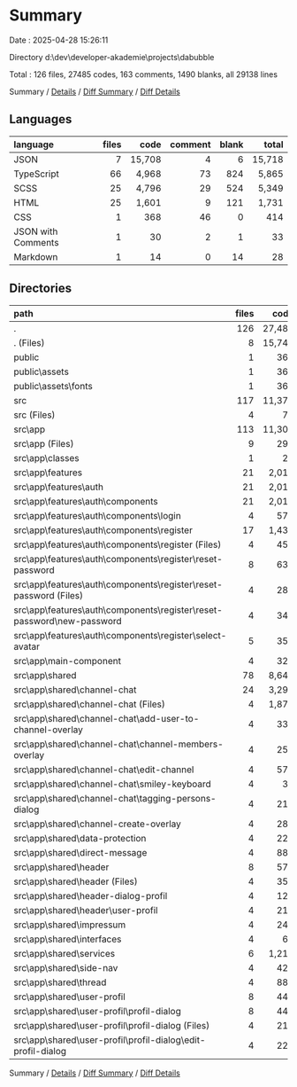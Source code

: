 # Summary

Date : 2025-04-28 15:26:11

Directory d:\\dev\\developer-akademie\\projects\\dabubble

Total : 126 files,  27485 codes, 163 comments, 1490 blanks, all 29138 lines

Summary / [Details](details.md) / [Diff Summary](diff.md) / [Diff Details](diff-details.md)

## Languages
| language | files | code | comment | blank | total |
| :--- | ---: | ---: | ---: | ---: | ---: |
| JSON | 7 | 15,708 | 4 | 6 | 15,718 |
| TypeScript | 66 | 4,968 | 73 | 824 | 5,865 |
| SCSS | 25 | 4,796 | 29 | 524 | 5,349 |
| HTML | 25 | 1,601 | 9 | 121 | 1,731 |
| CSS | 1 | 368 | 46 | 0 | 414 |
| JSON with Comments | 1 | 30 | 2 | 1 | 33 |
| Markdown | 1 | 14 | 0 | 14 | 28 |

## Directories
| path | files | code | comment | blank | total |
| :--- | ---: | ---: | ---: | ---: | ---: |
| . | 126 | 27,485 | 163 | 1,490 | 29,138 |
| . (Files) | 8 | 15,741 | 6 | 21 | 15,768 |
| public | 1 | 368 | 46 | 0 | 414 |
| public\\assets | 1 | 368 | 46 | 0 | 414 |
| public\\assets\\fonts | 1 | 368 | 46 | 0 | 414 |
| src | 117 | 11,376 | 111 | 1,469 | 12,956 |
| src (Files) | 4 | 72 | 0 | 22 | 94 |
| src\\app | 113 | 11,304 | 111 | 1,447 | 12,862 |
| src\\app (Files) | 9 | 298 | 0 | 50 | 348 |
| src\\app\\classes | 1 | 26 | 0 | 4 | 30 |
| src\\app\\features | 21 | 2,010 | 0 | 230 | 2,240 |
| src\\app\\features\\auth | 21 | 2,010 | 0 | 230 | 2,240 |
| src\\app\\features\\auth\\components | 21 | 2,010 | 0 | 230 | 2,240 |
| src\\app\\features\\auth\\components\\login | 4 | 576 | 0 | 64 | 640 |
| src\\app\\features\\auth\\components\\register | 17 | 1,434 | 0 | 166 | 1,600 |
| src\\app\\features\\auth\\components\\register (Files) | 4 | 451 | 0 | 62 | 513 |
| src\\app\\features\\auth\\components\\register\\reset-password | 8 | 633 | 0 | 74 | 707 |
| src\\app\\features\\auth\\components\\register\\reset-password (Files) | 4 | 287 | 0 | 32 | 319 |
| src\\app\\features\\auth\\components\\register\\reset-password\\new-password | 4 | 346 | 0 | 42 | 388 |
| src\\app\\features\\auth\\components\\register\\select-avatar | 5 | 350 | 0 | 30 | 380 |
| src\\app\\main-component | 4 | 323 | 21 | 41 | 385 |
| src\\app\\shared | 78 | 8,647 | 90 | 1,122 | 9,859 |
| src\\app\\shared\\channel-chat | 24 | 3,293 | 34 | 459 | 3,786 |
| src\\app\\shared\\channel-chat (Files) | 4 | 1,876 | 5 | 235 | 2,116 |
| src\\app\\shared\\channel-chat\\add-user-to-channel-overlay | 4 | 331 | 1 | 60 | 392 |
| src\\app\\shared\\channel-chat\\channel-members-overlay | 4 | 253 | 0 | 39 | 292 |
| src\\app\\shared\\channel-chat\\edit-channel | 4 | 576 | 11 | 68 | 655 |
| src\\app\\shared\\channel-chat\\smiley-keyboard | 4 | 38 | 1 | 11 | 50 |
| src\\app\\shared\\channel-chat\\tagging-persons-dialog | 4 | 219 | 16 | 46 | 281 |
| src\\app\\shared\\channel-create-overlay | 4 | 287 | 3 | 35 | 325 |
| src\\app\\shared\\data-protection | 4 | 221 | 0 | 20 | 241 |
| src\\app\\shared\\direct-message | 4 | 881 | 25 | 109 | 1,015 |
| src\\app\\shared\\header | 8 | 570 | 13 | 83 | 666 |
| src\\app\\shared\\header (Files) | 4 | 353 | 12 | 53 | 418 |
| src\\app\\shared\\header-dialog-profil | 4 | 121 | 0 | 21 | 142 |
| src\\app\\shared\\header\\user-profil | 4 | 217 | 1 | 30 | 248 |
| src\\app\\shared\\impressum | 4 | 241 | 0 | 21 | 262 |
| src\\app\\shared\\interfaces | 4 | 63 | 0 | 8 | 71 |
| src\\app\\shared\\services | 6 | 1,219 | 1 | 135 | 1,355 |
| src\\app\\shared\\side-nav | 4 | 422 | 1 | 51 | 474 |
| src\\app\\shared\\thread | 4 | 888 | 11 | 122 | 1,021 |
| src\\app\\shared\\user-profil | 8 | 441 | 2 | 58 | 501 |
| src\\app\\shared\\user-profil\\profil-dialog | 8 | 441 | 2 | 58 | 501 |
| src\\app\\shared\\user-profil\\profil-dialog (Files) | 4 | 219 | 1 | 30 | 250 |
| src\\app\\shared\\user-profil\\profil-dialog\\edit-profil-dialog | 4 | 222 | 1 | 28 | 251 |

Summary / [Details](details.md) / [Diff Summary](diff.md) / [Diff Details](diff-details.md)
